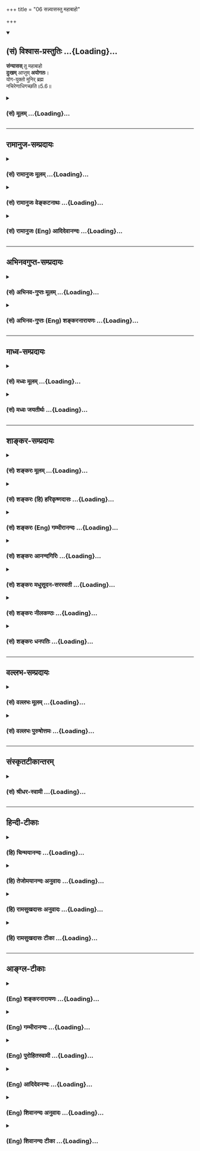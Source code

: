 +++
title = "06 सन्न्यासस्तु महाबाहो"

+++
<div class="js_include" newlevelforh1="2" title="(सं) विश्वास-प्रस्तुतिः" unfilled url="/purANam_vaiShNavam/mahAbhAratam/06-bhIShma-parva/03-bhagavad-gItA-parva/saMskRtam/vishvAsa-prastutiH/05_karma-saMnyAsa-yogaH/06_sannyAsastu_mahAb.md">
<details open><summary><h2>(सं) विश्वास-प्रस्तुतिः ...{Loading}...</h2></summary>

**संन्यासस्** तु महाबाहो  
**दुःखम्** आप्तुम् **अयोगतः**।  
योग-युक्तो मुनिर् ब्रह्म  
नचिरेणाधिगच्छति॥5.6॥
</details>
</div>
<div class="js_include collapsed" newlevelforh1="3" title="(सं) मूलम्" unfilled url="/purANam_vaiShNavam/mahAbhAratam/06-bhIShma-parva/03-bhagavad-gItA-parva/saMskRtam/mUlam/05_karma-saMnyAsa-yogaH/06_sannyAsastu_mahAb.md">
<details><summary><h3>(सं) मूलम् ...{Loading}...</h3></summary>

संन्यासस्तु महाबाहो दुःखमाप्तुमयोगतः।  
योगयुक्तो मुनिर्ब्रह्म नचिरेणाधिगच्छति।।5.6।।
</details>
</div>


_________________
## रामानुज-सम्प्रदायः
<div class="js_include collapsed" newlevelforh1="3" title="(सं) रामानुजः मूलम्" unfilled url="/purANam_vaiShNavam/mahAbhAratam/06-bhIShma-parva/03-bhagavad-gItA-parva/saMskRtam/rAmAnujaH/mUlam/05_karma-saMnyAsa-yogaH/06_sannyAsastu_mahAb.md">
<details><summary><h3>(सं) रामानुजः मूलम् ...{Loading}...</h3></summary>

।।5.6।।**संन्यासः** ज्ञानयोगः **तु अयोगतः** कर्मयोगाद् ऋते प्राप्तुम्
अशक्यः। **योगयुक्तः** कर्मयोगयुक्तः स्वयम् एव **मुनिः** आत्ममननशीलः
सुखेन कर्मयोगं साधयित्वा **न चिरेण** एव अल्पकालेन एव **ब्रह्म
अधिगच्छति** आत्मानं प्राप्नोति। ज्ञानयोगयुक्तः तु महता दुःखेन ज्ञानयोगं
साधयति दुःखसाध्यत्वाद् दुःखप्राप्यत्वाद् आत्मानं चिरेण प्राप्नोति
इत्यर्थः।

</details>
</div>
<div class="js_include collapsed" newlevelforh1="3" title="(सं) रामानुजः वेङ्कटनाथः" unfilled url="/purANam_vaiShNavam/mahAbhAratam/06-bhIShma-parva/03-bhagavad-gItA-parva/saMskRtam/rAmAnujaH/venkaTanAthaH/05_karma-saMnyAsa-yogaH/06_sannyAsastu_mahAb.md">
<details><summary><h3>(सं) रामानुजः वेङ्कटनाथः ...{Loading}...</h3></summary>

  
  
।।5.6।। ननुकर्मयोगो विशिष्यते 5।2 इति वचनं अत्र वैकल्पिकत्ववचनं च
कथमुपपद्यते अत्यन्ततुल्यत्वे हि विकल्प इति शङ्कायां सौकर्यशैघ्र्याभ्यां
वैशिष्ट्यम् फलस्यात्यन्ततुल्यतया च विकल्पः अधिकारिभेदप्रतिनियतत्वाच्च न
दुष्करविलम्बितोपायनैरर्थक्यमित्यभिप्रायेण वैषम्यमुच्यत इत्याह इयान्विशेष
इत्याहेति। तुशब्दोऽन्योन्यवैषम्यपरःअयोगतः इत्यनेन कर्मयोगमन्तरेण
ज्ञानयोगस्वरूपमेव न सिद्ध्यतीत्यभिप्रेतम् तदाह कर्मयोगादृत
इति। शक्यमञ्जलिभिः पातुं वाताः वा.रा.4।28।8 इत्यादिवद्दुःखशब्दस्यात्र
नपुंसकत्वम्। मुनिशब्दे प्रकृतापेक्षितप्रकृतिप्रत्ययार्थविवरणंमननशील इति।
तत्राकर्तृत्वानुसन्धानप्रकरणबलान्मननप्यात्मविषयत्वोक्तिःस्वयमेव
ज्ञानयोगमन्तरेणेत्यर्थः। दुःखमाप्तुमयोगतः
इत्येतद्व्यतिरेकानुसन्धानात्सुखेन कर्मयोगं साधयित्वेत्युक्तम्। नचिरेण इति
नञः क्रियान्वये चिरेणाप्यधिगमो न स्यादिति भ्रमः स्यात्
तद्व्युदासायनचिरेणेत्युक्तम्। नैकादिवत् नचिरेण इति समस्तप्रयोगः।
ब्रह्मशब्दोऽत्र परिशुद्धात्मस्वरूपलक्षणकर्मयोगाव्यवहितफलविषय इति
व्यञ्जनायआत्मानं प्राप्नोतीत्युक्तम्। प्राप्तिरिह साक्षात्कारः।
एवमव्यवहितात्मप्राप्तिसाधनत्वं वदता प्रकृतः सन्न्यासो ब्रह्मशब्देनोच्यत
इतिशङ्करोक्तं प्रत्युक्तम्। तद्व्यतिरेकेण पूर्वोक्तं पूरयति
ज्ञानयोगयुक्त इति। दुःखसाध्यत्वाद्विलम्बितफलो ज्ञानयोगः कर्मयोगस्तु
सुखसाध्यत्वादविलम्बितफल इति वैषम्यमनेन श्लोकेनोक्तं भवति।  
  

</details>
</div>
<div class="js_include collapsed" newlevelforh1="3" title="(सं) रामानुजः (Eng) आदिदेवानन्दः" unfilled url="/purANam_vaiShNavam/mahAbhAratam/06-bhIShma-parva/03-bhagavad-gItA-parva/saMskRtam/rAmAnujaH/english/AdidevAnandaH/05_karma-saMnyAsa-yogaH/06_sannyAsastu_mahAb.md">
<details><summary><h3>(सं) रामानुजः (Eng) आदिदेवानन्दः ...{Loading}...</h3></summary>

5.6 Renunciation, i.e., Jnana Yoga, cannot be attained without Yoga,
i.e., Karma Yoga. A person following Yoga, i.e., following Karma Yoga,
being himself a Muni, i.e., one engaged in the contemplation of self,
after practising Karma Yoga reaches with ease the Brahman i.e., attains
the self soon, i.e., in a short time. But one following Jnana Yoga by
itself, completes Jnana Yoga with great difficulty only. On account of
this great difficulty, he attains the self after a long period only.

</details>
</div>


_________________
## अभिनवगुप्त-सम्प्रदायः
<div class="js_include collapsed" newlevelforh1="3" title="(सं) अभिनव-गुप्तः मूलम्" unfilled url="/purANam_vaiShNavam/mahAbhAratam/06-bhIShma-parva/03-bhagavad-gItA-parva/saMskRtam/abhinava-guptaH/mUlam/05_karma-saMnyAsa-yogaH/06_sannyAsastu_mahAb.md">
<details><summary><h3>(सं) अभिनव-गुप्तः मूलम् ...{Loading}...</h3></summary>

।।5.6।। संन्यासस्त्विति। तु शब्दः अवधारणे भिन्नक्रमः। योगरहितस्य
संन्यासमाप्तुं दुःखमेव प्राङ्नीत्या कर्मणां दुःखसंन्यासत्वात् +++(S N
दुःसंन्यासत्वात्)+++। योगिभिस्तु सुलभमेवैतत् इत्युक्तं प्राक्।

</details>
</div>
<div class="js_include collapsed" newlevelforh1="3" title="(सं) अभिनव-गुप्तः (Eng) शङ्करनारायणः" unfilled url="/purANam_vaiShNavam/mahAbhAratam/06-bhIShma-parva/03-bhagavad-gItA-parva/saMskRtam/abhinava-guptaH/english/shankaranArAyaNaH/05_karma-saMnyAsa-yogaH/06_sannyAsastu_mahAb.md">
<details><summary><h3>(सं) अभिनव-गुप्तः (Eng) शङ्करनारायणः ...{Loading}...</h3></summary>

5.6 Samnyasastu etc. \[Here\] the word tu is used in the sense of
'affirmation' and it is to be construed in a different order. \[Hence
the meaning is\] : For a person without Yoga, it is certainly hard to
attain renunciation. Because, as it has been already shown logically, it
is difficult to renounce actions. But, it is certainly easy for men of
Yoga to attain this. That has been said earlier.

</details>
</div>


_________________
## माध्व-सम्प्रदायः
<div class="js_include collapsed" newlevelforh1="3" title="(सं) मध्वः मूलम्" unfilled url="/purANam_vaiShNavam/mahAbhAratam/06-bhIShma-parva/03-bhagavad-gItA-parva/saMskRtam/madhvaH/mUlam/05_karma-saMnyAsa-yogaH/06_sannyAsastu_mahAb.md">
<details><summary><h3>(सं) मध्वः मूलम् ...{Loading}...</h3></summary>

।।5.6।। इतश्च सन्न्यासाद्योगो वर इत्याह सन्न्यासस्त्विति। योगाभावे
मोक्षादिफलं न भवति अतः कामजयादिदुःखमेव तस्य मोक्षाद्येव हि फलम्।
अन्यत्तत्फलमल्पत्वादफलमेवेत्याशयः। तच्चोक्तम् विना मोक्षफलं यत्तु न
तत्फलमुदीर्यते इति पाद्मे। यत्तु महाफलयोग्यं तस्याल्पं फलमेव न भवति यथा
पद्मरागस्य तण्डुलमुष्टिः। महाफलश्च योगयुक्तश्चेत्सन्न्यास इत्याहयोगयुक्त
इति। मुनिः सन्न्यासी। तच्चोक्तम् स हि लोके मुनिर्नाम यः कामक्रोधवर्जितः
इति।

</details>
</div>
<div class="js_include collapsed" newlevelforh1="3" title="(सं) मध्वः जयतीर्थः" unfilled url="/purANam_vaiShNavam/mahAbhAratam/06-bhIShma-parva/03-bhagavad-gItA-parva/saMskRtam/madhvaH/jayatIrthaH/05_karma-saMnyAsa-yogaH/06_sannyAsastu_mahAb.md">
<details><summary><h3>(सं) मध्वः जयतीर्थः ...{Loading}...</h3></summary>

।।5.6।। सन्न्यासस्त्वित्यस्य सङ्गतिमाह **इतश्चे**ति। ननु प्राक्
सन्न्यासाद्योगस्य वरत्वे न कोऽपि हेतुरुक्तः तत्कथमेवमुच्यते मैवम्
सन्न्यासस्य योगावरत्वे बाधकं परिहृतम्। साधकमिदानीमुच्यते।
बाधकाभावसहितमेव साधकं वस्तुनो व्यवस्थापकम्। तस्मादितश्चेति युक्तम्।
पूर्वं सन्न्यासस्य निश्श्रेयसकरत्वमुक्तम् इदानीं कथं दुःखहेतुत्वमुच्यते
किं वाऽनेन साधकमुक्तं इत्यतो व्याचष्टे **योगे**ति। विष्ण्वर्पणबुद्ध्या
करणाभावसन्न्यासमात्रेणेति शेषः। आदिपदेन ज्ञानं गृह्यते। तस्य
केवलसन्न्यासिनः। योगाभावे सन्न्यासो निष्फल एवेत्येतन्न युज्यते
मोक्षाद्यभावेऽपि तात्कालिकापमानादिदुःखाभावादेर्भावादित्यत आह
**मोक्षादी**ति। अत्र पुराणसम्मतिमाह **तच्चे**ति। ननु मोक्षफलाभावेऽपि
धान्यादिनैव कृष्यादिकं सफलमित्युच्यते। तत्कथमेवमभिहितमित्यत उक्तं
विवृणोति **यत्त्वि**ति। महाफलं साधयितुं योग्यमित्यर्थः। मोक्षादिग्रहणं
प्रकृतापेक्षयैव कृतमिति भावः। ननु सन्न्यासात् योगस्य वरत्वमनेन साधितं
तत्किमुत्तराधन इत्यत आह **महाफलश्चे**ति। महत्फलं यस्मात्स तथोक्तः।
योगाङ्गत्वेन ततोऽवरत्वं सन्न्यासस्य सिसाधयिषितम्।
तच्चान्वयव्यतिरेकाभ्यां सिद्ध्यति। तत्र पूर्वार्धेन
व्यतिरेकमुक्त्वाऽनेनान्वयमाचष्टे इत्यर्थः। ननु योगोऽप्येवमेवेति चेत्
सत्यम् तथापि चरमभावित्वेन विशेषः। नन्वत्र सन्न्यासवाचकं न श्रूयते
तत्कथमेवमुच्यते इत्यत आह **मुनिरि**ति। मुनिशब्दस्य
कामवर्जनलक्षणसन्न्यासवचनत्वं कुतः इत्यत आह **तच्चे**ति।

</details>
</div>


_________________
## शाङ्कर-सम्प्रदायः
<div class="js_include collapsed" newlevelforh1="3" title="(सं) शङ्करः मूलम्" unfilled url="/purANam_vaiShNavam/mahAbhAratam/06-bhIShma-parva/03-bhagavad-gItA-parva/saMskRtam/shankaraH/mUlam/05_karma-saMnyAsa-yogaH/06_sannyAsastu_mahAb.md">
<details><summary><h3>(सं) शङ्करः मूलम् ...{Loading}...</h3></summary>

।।5.6।। **संन्यासस्तु** पारमार्थिकः हे महाबाहो **दुःखम् आप्तुं**
प्राप्तुम् **अयोगतः** योगेन विना। **योगयुक्तः** वैदिकेन कर्मयोगेन
ईश्वरसमर्पितरूपेण फलनिरपेक्षेण युक्तः **मुनिः** मननात् ईश्वरस्वरूपस्य
मुनिः **ब्रह्म** परमात्मज्ञाननिष्ठालक्षणत्वात् प्रकृतः संन्यासः ब्रह्म
उच्यते न्यास इति ब्रह्मा ब्रह्मा हि परः (ना0 उ₀ 2.78) इति श्रुतेः ब्रह्म
परमार्थसंन्यासं परमार्थज्ञाननिष्ठा**लक्षणं न चिरेण** क्षिप्रमेव
**अधिगच्छति** प्राप्नोति। अतः मया उक्तम् कर्मयोगो विशिष्यते इति।।  
  
यदा पुनः अयं सम्यग्ज्ञानप्राप्त्युपायत्वेन

</details>
</div>
<div class="js_include collapsed" newlevelforh1="3" title="(सं) शङ्करः (हि) हरिकृष्णदासः" unfilled url="/purANam_vaiShNavam/mahAbhAratam/06-bhIShma-parva/03-bhagavad-gItA-parva/saMskRtam/shankaraH/hindI/harikRShNadAsaH/05_karma-saMnyAsa-yogaH/06_sannyAsastu_mahAb.md">
<details><summary><h3>(सं) शङ्करः (हि) हरिकृष्णदासः ...{Loading}...</h3></summary>

।।5.6।। जो वैदिक ( निष्काम ) कर्मयोग है वह तो उसी ज्ञानयोगका साधन होनेके
कारण गौणरूपसे योग और संन्यास कहा जाने लगा है। वह उसीका साधन कैसे है सो
कहते हैं बिना कर्मयोगके पारमार्थिक संन्यास प्राप्त होना कठिन है दुष्कर
है। तथा फल न चाहकर ईश्वरसमर्पणके भावसे किये हुए वैदिक कर्मयोगसे युक्त
हुआ ईश्वरके स्वरूपका मनन करनेवाला मुनि ब्रह्मको अर्थात्
परमात्मज्ञाननिष्ठारूप पारमार्थिक संन्यासको शीघ्र ही प्राप्त कर लेता है
इसलिये मैंने कहा कि कर्मयोग श्रेष्ठ है। परमात्मज्ञानका सूचक होनेसे
प्रकरणमें वर्णित संन्यास ही ब्रह्म नामसे कहा गया है तथा संन्यास ही
ब्रह्म है और ब्रह्म ही पर है इस श्रुतिसे भी यही बात सिद्ध होती है।

</details>
</div>
<div class="js_include collapsed" newlevelforh1="3" title="(सं) शङ्करः (Eng) गम्भीरानन्दः" unfilled url="/purANam_vaiShNavam/mahAbhAratam/06-bhIShma-parva/03-bhagavad-gItA-parva/saMskRtam/shankaraH/english/gambhIrAnandaH/05_karma-saMnyAsa-yogaH/06_sannyAsastu_mahAb.md">
<details><summary><h3>(सं) शङ्करः (Eng) गम्भीरानन्दः ...{Loading}...</h3></summary>

5.6 Tu, but, O mighty-armed one; sannyasah, renunciation, in the real
sense; duhkham aptum, is hard to attain; ayogatah, without (Karma-)
yoga. Munih, the meditative man-the word muni being derived in the sense
of one who meditates on the real nature of God; yoga-yuktah, eipped with
yoga, with Vedic Karma-yoga in the form of dedication to God without
thought of results (for oneself); adhigacchati, attains; brahma,
Brahman; na cirena, without delay, very ickly. Therefore it was said by
Me, 'Karma-yoga excels'. \[Karma-yoga leads to enlightenment through the
stages of attenuation of attachment, withdrawal of the internal and
external organs from their objects, and their inclination towards the
indwelling Self. (Also see Commentary on 5.12).\] The monasticism under
discussion is called Brahman because it leads to knowledge of the
supreme Self, as stated in the Upanisad, 'Nyasa (monasticism) is
Brahman. Brahman is verily the supreme' (Ma. Na. 21.2) Brahman means
monasticism in the real sense, consisting in steadfastness to the
knowledge of the supreme Self.

</details>
</div>
<div class="js_include collapsed" newlevelforh1="3" title="(सं) शङ्करः आनन्दगिरिः" unfilled url="/purANam_vaiShNavam/mahAbhAratam/06-bhIShma-parva/03-bhagavad-gItA-parva/saMskRtam/shankaraH/AnandagiriH/05_karma-saMnyAsa-yogaH/06_sannyAsastu_mahAb.md">
<details><summary><h3>(सं) शङ्करः आनन्दगिरिः ...{Loading}...</h3></summary>

।।5.6।। यदि यथोक्तज्ञानपूर्वकसंन्यासद्वारा कर्मिणामपि श्रेयोवाप्तिरिष्टा
तर्हि संन्यासस्यैव श्रेयस्त्वं प्राप्तमिति चोदयति **एवं तर्हीति।**
संन्यासस्य श्रेष्ठत्वे कर्मयोगस्य प्रशस्यत्ववचनमनुचितमित्याह **कथं
तर्हीति।** पूर्वोक्तमेवाभिप्रायं स्मारयन्परिहरति **शृण्विति।**
कर्मयोगस्य विशिष्टत्ववचनं तत्रेति परामृष्टम्। तदेव कारणं कथयति
**त्वयेत्यादिना।** केवलं विज्ञानरहितमिति यावत्। तयोरन्यतरः कः
श्रेयानितीतिशब्दोऽध्याहर्तव्यः। त्वदीयं प्रश्नमनुसृत्य तदनुगुणं
प्रतिवचनं ज्ञानमनपेक्ष्य तद्रहितात्केवलादेव संन्यासाद्योगस्य
विशिष्टत्वमिति यथोक्तमित्याह **तदनुरूपमिति।** ज्ञानापेक्षः
संन्यासस्तर्हि कीदृगित्याशङ्क्याह **ज्ञानेति।** तर्हि कर्मयोगे कथं
योगशब्दः संन्यासशब्दो वा प्रयुज्यते तत्राह **यस्त्विति।**
तादर्थ्यात्परमार्थज्ञानशेषत्वादिति यावत्। तदेव तादर्थ्यं प्रश्नपूर्वकं
प्रसाधयति **कथमित्यादिना।** कर्मानुष्ठानाभावे
बुद्धिशुद्ध्यभावात्परमार्थसंन्यासस्य सम्यग्ज्ञानात्मनो न प्राप्तिरिति
व्यतिरेकमुपन्यस्यान्वयमुपन्यस्यति **योगेति।** पारमार्थिकः
सम्यग्ज्ञानात्मकः। सामग्र्यभावे कार्यप्राप्तिरयुक्तेति मत्वाह
**दुःखमिति।** योगयुक्तत्वं व्याचष्टे **वैदिकेनेति।** ईश्वरस्वरूपस्य
सविशेषस्येति शेषः। ब्रह्मेति व्याख्येयं पदमुपादाय व्याचष्टे **प्रकृत
इति।** तत्र ब्रह्मशब्दप्रयोगे हेतुमाह **परमात्मेति।** लक्षणशब्दो
गमकविषयः। संन्यासे ब्रह्मशब्दप्रयोगे तैत्तिरीयकश्रुतिं प्रमाणयति **न्यास
इति।** कथं संन्यासे हिरण्यगर्भवाची ब्रह्मशब्दः प्रयुज्यते द्वयोरपि
परत्वाविशेषादित्याह **ब्रह्म हीति।** ब्रह्मशब्दस्य संन्यासविषयत्वे फलितं
वाक्यार्थमाह **ब्रह्मेत्यादिना।** नद्याः स्रोतांसीव निम्नप्रवणानि
कर्मभिरतितरां परिपक्वकषायस्य करणानि सर्वतो व्यापृतानि
निरस्ताशेषकूटस्थप्रत्यगात्मान्वेषणप्रवणानि भवन्तीति। कर्मयोगस्य
परमार्थसंन्यासप्राप्त्युपायत्वे फलितमाह **अत इति।**

</details>
</div>
<div class="js_include collapsed" newlevelforh1="3" title="(सं) शङ्करः मधुसूदन-सरस्वती" unfilled url="/purANam_vaiShNavam/mahAbhAratam/06-bhIShma-parva/03-bhagavad-gItA-parva/saMskRtam/shankaraH/madhusUdana-sarasvatI/05_karma-saMnyAsa-yogaH/06_sannyAsastu_mahAb.md">
<details><summary><h3>(सं) शङ्करः मधुसूदन-सरस्वती ...{Loading}...</h3></summary>

।।5.6।। अशुद्धान्तःकरणेनापि संन्यास एव प्रथमं कुतो न क्रियते
ज्ञाननिष्ठाहेतुत्वेन तस्यावश्यकत्वादिति चेत्तत्राह अयोगतो
योगमन्तःकरणशोधकं शास्त्रीयं कर्मान्तरेण हठादेव यः कृतः संन्यासः स तु
दुःखमाप्तुमेव भवति। अशुद्धान्तःकरणत्वेन तत्फलस्य ज्ञाननिष्ठाया असंभवात्
शोधके च कर्मण्यनधिकारात्कर्मब्रह्मोभयभ्रष्टत्वेन परमसंकटापत्तेः।
कर्मयोगयुक्तस्तु शुद्धान्तःकरणत्वान्मुनिर्मननशीलः संन्यासी भूत्वा ब्रह्म
सत्यज्ञानादिलक्षणमात्मानं नचिरेण शीघ्रमेवाधिगच्छति साक्षात्करोति
प्रतिबन्धकाभावात्। एतच्चोक्तं प्रागेवन कर्मणामनारम्भान्नैष्कर्म्यं
पुरुषोऽश्नुते। नच संन्यसनादेव सिद्धिं समधिगच्छति इति। अत
एकफलत्वेऽपिकर्मसंन्यासात्कर्मयोगो विशिष्यते इति यत्प्रागुक्तं
तदुपपन्नम्।

</details>
</div>
<div class="js_include collapsed" newlevelforh1="3" title="(सं) शङ्करः नीलकण्ठः" unfilled url="/purANam_vaiShNavam/mahAbhAratam/06-bhIShma-parva/03-bhagavad-gItA-parva/saMskRtam/shankaraH/nIlakaNThaH/05_karma-saMnyAsa-yogaH/06_sannyAsastu_mahAb.md">
<details><summary><h3>(सं) शङ्करः नीलकण्ठः ...{Loading}...</h3></summary>

।।5.6।। नन्वेवं निर्विकल्पस्थानप्राप्तये द्वौ भागावुक्तौ स्यातां
तच्चनान्यः पन्था विद्यतेऽयनाय इति श्रुतिविरुद्धमित्याशङ्क्याह
**संन्यासस्त्विति।** संन्यासो नैष्कर्म्यम्। अयोगतो योगिंविना अवाप्तुं
दुःखं हे महाबाहो। अयमर्थः निर्विकल्पकसमाधिरपि
तत्त्वमसीत्येतद्वाक्यार्थप्रतिपत्त्युपायभूत एव न स्वतः पुरुषार्थ इति
द्वितीयमार्गस्याभावान्नोदाहृतश्रुतिविरोधः। शान्तो दान्त उपरतस्तितिक्षुः
समाहितो भूत्वात्मन्येवात्मानं पश्यति इति श्रुत्यैव
शमादिवत्समाधेरप्यात्मदर्शनार्थत्वस्य दर्शितत्वात्। तथा च समाहितपदं
वार्तिककारैर्व्याख्यातम्। स्वातन्त्र्यं येषु कर्तुः स्यात्करणाकरणंप्रति।
तान्येव तु निषिद्धानि कर्माणीह शमादिभिः। शमादिश्रुत्याअस्वातन्त्र्यं तु
येषु स्यात्करणाकरणंप्रति। समाहितोक्याथेदानीं तन्निरोधो विधीयते।
अस्वातन्त्र्यं गुरूपदेशापेक्षत्वम्। येषु
मानमेयव्यवहारनिरोधेषु। पिण्डीकृत्येन्द्रियग्रामं बुद्धावारोप्य निश्चलम्।
विषयांस्तत्स्मृतीस्त्यक्त्वा तिष्ठेच्चिदनुरोधतः। एषोऽभ्युपायः सर्वत्र
वेदान्तेषु प्रतिष्ठितः। तत्त्वमस्यादिवाक्यार्थज्ञानोत्पत्त्यर्थमादरात्।
इति। एवं व्यतिरेकमुक्त्वान्वयमाह **योगयुक्त इति।** मुनिः संन्यासी नचिरेण
शीघ्रमेव ब्रह्माधिगच्छति वाक्यश्रवणमात्रेण नतु केवलसंन्यासी। यथोक्तंन च
संन्यसनादेव सिद्धिं समधिगच्छति। इति।

</details>
</div>
<div class="js_include collapsed" newlevelforh1="3" title="(सं) शङ्करः धनपतिः" unfilled url="/purANam_vaiShNavam/mahAbhAratam/06-bhIShma-parva/03-bhagavad-gItA-parva/saMskRtam/shankaraH/dhanapatiH/05_karma-saMnyAsa-yogaH/06_sannyAsastu_mahAb.md">
<details><summary><h3>(सं) शङ्करः धनपतिः ...{Loading}...</h3></summary>

।।5.6।। एवं तर्हि कर्मयोगात्संन्यास एव विशिष्यते कथमुक्तं तयोस्तु
कर्मसन्यासात्कर्मयोगो विशिष्यते इत्याशङ्क्य
ज्ञाननिष्ठारहितादशुद्धचित्तेन
कृतात्केवलात्संन्यासात्कर्मत्यागाच्छुद्धिकरस्य सन्यासद्वारा
ज्ञानप्राप्त्या मोक्षसंपादकस्य कर्मयोगस्य श्रैष्ठ्यं मया प्रतिपादितं नतु
ज्ञाननिष्ठासहितात्साङ्ख्यशब्दोदिताद्विशुद्धान्तःकरणेन कृतात्। तस्मात्तं
प्रति साधनत्वात्कर्मयोगस्येत्याशयेनाह **संन्यास इति।** संन्यासस्तु
ज्ञाननिष्ठासहितस्तु परमार्थसंन्यासः। अयोगतः योगेन विनाप्तुं प्राप्तुं
दुःखं दुर्घटमित्यर्थः। योगेन वैदिकेन कर्मयोगेनेश्वरसमर्पितरुपेण
निष्कामेन युक्तः मुनिः सगुणेश्वरस्वरुपमननशीलः ब्रह्म परमार्थसंन्यास
परमात्मज्ञाननिष्ठालक्षणं नचिरेण क्षिप्रमेवाधिगच्छति प्राप्नोति।
परमार्थज्ञानलक्षणत्वात्प्रकृतः संन्यासो ब्रह्मोच्यतेन्यास इति ब्रह्म।
ब्रह्म हि परः इति श्रुतेः। अशुद्धचित्तेनापि संन्यास एव प्रथमं कुतो न
क्रियते ज्ञाननिष्ठाहेतुत्वेन तस्यावश्यकत्वादितिचेत्तत्राह
संन्यासस्त्विति। योगमन्तरेण हठादेव यः कृतः संन्यासः स तु दुःखमाप्तुमेव
भवति। अशुद्धान्तःकरणत्वेन तत्फलस्य ज्ञाननिष्ठाया असंभवात्। शोधके च
कर्मण्यनधिकारात् कर्मब्रह्मोभयभ्रष्टत्वेन परमसंकटापत्तेः। यद्वाऽयोगत इति
सप्तम्यर्थे तसिः। अयोगे तु संन्यासो दुःखमाप्तुमिति अयोगे योगाभावे
प्रसिद्धसंन्यासाद्विलक्षणःप्रमादिनो बहिश्चित्ताः पिशुनाः कलहोत्सुकाः।
संन्याससिनोऽपि दृश्यन्ते दैवसंदूषिताशयाः।। इतिवार्तिककारोक्तः संन्यासः।
दुखं नरकात्मकमाप्तुं भवतीति शेषः। नरकफलको
नत्वनर्थनिवृत्त्यविनाभूतनिरतिशयानन्दरुपतापादक इति भावः। ननु
तर्ह्यवश्याप्रेक्षिताद्योगादेवास्तु फलं नेत्याह। योगयुक्तः
सत्त्वशुद्य्धा मुनिर्मननशीलः संन्यासी भूत्वा ब्रह्म सत्यज्ञानादिलक्षणं
नचिरेणं शीघ्रमेवाधिगच्छति प्रतिबन्धकाभावात्। साक्षात्करोतीति तु
सुगमत्वाद्भाष्यकारैरुपेक्षितम्। माहबाहो इति संबोधयन् महाबाहुसाध्ये
युद्धरुपे कर्मण्येव तवाधिकारो न संन्यासे इति सूचयति।

</details>
</div>


_________________
## वल्लभ-सम्प्रदायः
<div class="js_include collapsed" newlevelforh1="3" title="(सं) वल्लभः मूलम्" unfilled url="/purANam_vaiShNavam/mahAbhAratam/06-bhIShma-parva/03-bhagavad-gItA-parva/saMskRtam/vallabhaH/mUlam/05_karma-saMnyAsa-yogaH/06_sannyAsastu_mahAb.md">
<details><summary><h3>(सं) वल्लभः मूलम् ...{Loading}...</h3></summary>

।।5.6।। किञ्च साङ्ख्यऽभिप्रेतं कर्म सन्न्यासं विनाऽपि योगेनेह हि
सिद्धिर्भवति न तु योगं विना सन्न्यासिनो भवतीत्याशयेनाह सन्न्यासस्त्विति।
हे महाबाहो कर्मसन्न्यासस्तु योगव्यतिरेकेणाप्तुं दुःखरूपः। समत्वं हि योगः
तन्निष्ठया करणव्यतिरेकेण कस्य सन्न्यासः नह्यकृतस्य त्यागो युज्यते
सिद्धत्वात्। साङ्खयीयो मुनिरपि योगयुक्तोऽचिरेण ब्रह्माधिगच्छति नान्यथेति
मम मतम्।

</details>
</div>
<div class="js_include collapsed" newlevelforh1="3" title="(सं) वल्लभः पुरुषोत्तमः" unfilled url="/purANam_vaiShNavam/mahAbhAratam/06-bhIShma-parva/03-bhagavad-gItA-parva/saMskRtam/vallabhaH/puruShottamaH/05_karma-saMnyAsa-yogaH/06_sannyAsastu_mahAb.md">
<details><summary><h3>(सं) वल्लभः पुरुषोत्तमः ...{Loading}...</h3></summary>

  
  
।।5.6।। ननूभयोरेकफलत्वे उभयरूपता किं इत्याशङ्कायामाह सन्न्यासस्त्विति। हे
महाबाहो सन्न्यासस्तु अयोगतः योगं विना आप्तुं प्राप्तुं दुःखं
दुःखरूपमित्यर्थः। अत्रायं भावः सन्न्यासस्य साङ्ख्यात्मकस्य
विग्रयोगरूपत्वात् योगस्य संयोगात्मकत्वात् विप्रयोगस्य
संयोगपूर्वत्वाद्योगं विना न तत्सिद्धिः स्यादत उभयरूपत्वेन कथनमित्यर्थः।
किञ्च भगवतो रसरूपत्वाद्रसस्य च द्विरूपत्वादेकरूपत्वेनाकथनेऽपूर्ण एव स
स्यादित्यर्थः। यतः संयोगं विना न द्वितीयसिद्धिरतो योगयुक्तः संयोगयुक्तो
भूत्वा मुनिः विप्रयोगे मौनैकशरणो भूत्वा अचिरेण शीघ्रमेव ब्रह्म
सर्वलीलाव्यापकमधिगच्छति प्राप्नोतीत्यर्थः।  
  

</details>
</div>


_________________
## संस्कृतटीकान्तरम्
<div class="js_include collapsed" newlevelforh1="3" title="(सं) श्रीधर-स्वामी" unfilled url="/purANam_vaiShNavam/mahAbhAratam/06-bhIShma-parva/03-bhagavad-gItA-parva/saMskRtam/shrIdhara-svAmI/05_karma-saMnyAsa-yogaH/06_sannyAsastu_mahAb.md">
<details><summary><h3>(सं) श्रीधर-स्वामी ...{Loading}...</h3></summary>

।।5.6।। यदि कर्मयोगिनोऽप्यन्ततः संन्यासेनैव ज्ञाननिष्ठास्तर्ह्यादित एव
संन्यासः कर्तुं युक्त इति मन्वानं प्रत्याह **संन्यास इति।** अयोगतः
कर्मयोगं विना संन्यासः प्राप्तुं दुःखहेतुः। अशक्य इत्यर्थः।
चित्तशुद्ध्यभावेन ज्ञाननिष्ठाया असंभवात्। योगयुक्तस्तु शुद्धचित्ततया
मुनिः संन्यासी भूत्वाऽचिरेणैव ब्रह्माधिगच्छत्यपरोक्षं जानाति।
अतश्चित्तशुद्धेः प्राक्कर्मयोग एव संन्यासाद्विशिष्यत इति पूर्वोक्तं
सिद्धम्। तदुक्तं वार्तिककृद्भिः प्रमादिनो बहिश्चित्ताः पिशुनाः
कलहोत्सुकाः। संन्यासिनोऽपि दृश्यन्ते दैवसंदूषिताशयाः इति।

</details>
</div>


_________________
## हिन्दी-टीकाः
<div class="js_include collapsed" newlevelforh1="3" title="(हि) चिन्मयानन्दः" unfilled url="/purANam_vaiShNavam/mahAbhAratam/06-bhIShma-parva/03-bhagavad-gItA-parva/hindI/chinmayAnandaH/05_karma-saMnyAsa-yogaH/06_sannyAsastu_mahAb.md">
<details><summary><h3>(हि) चिन्मयानन्दः ...{Loading}...</h3></summary>

।।5.6।। आत्मज्ञान की साधना में कर्म के स्थान के विषय में प्राचीन ऋषिगण
जिस निष्कर्ष पर पहुँचे थे भगवान् यहाँ उसका ही दृढ़ता से विशेष बल देकर
प्रतिपादन कर रहे हैं। कर्मपालन के बिना वास्तविक कर्मसंन्यास असंभव है।
किसी वस्तु को प्राप्त किये बिना उसका त्याग कैसे संभव होगा इच्छाओं के
अतृप्त रहने से और महत्त्वाकांक्षाओं के धूलि में मिल जाने के कारण जो
पुरुष सांसारिक जीवन का त्याग करता है उसका संन्यास वास्तविक नहीं कहा जा
सकता। किसी धातु विशेष के बने पात्र पर मैल जम जाने पर उसे स्वच्छ एवं
चमकीला बनाने के लिए एक विशेष रासायनिक घोल का प्रयोग किया जाता है। जंग
(आक्साइड) की जो एक पर्त उस पात्र पर जमी होती है वह उस घोल में मिल जाती
है। कुछ समय पश्चात् जब कपड़े से उसे स्वच्छ किया जाता है तब उस घोल के
साथसाथ मैली पर्त भी दूर हो जाती है और फिर वहाँ स्वच्छ चमकीला और आकर्षक
पात्र दिखाई देता है। मन के शुद्धिकरण की प्रक्रिया भी इसी प्रकार की
है। कर्मयोग के पालन से जन्मजन्मान्तरों में अर्जित वासनाओं का कल्मष दूर हो
जाता है और तब शुद्ध हुए मन द्वारा निदिध्यासन के अभ्यास से अकर्म आत्मा का
अनुभव होता है और यही वास्तविक कर्मसंन्यास है। ध्यान के लिए आवश्यक इस
पूर्व तैयारी के बिना यदि हम कर्मों का संन्यास करें तो शारीरिक दृष्टि से
तो हम क्रियाहीन हो जायेंगे लेकिन मन की क्रियाशीलता बनी रहेगी। आंतरिक
शुद्धि के लिए मन की बहिर्मुखता अनुकूल नहीं है। वास्तव में देखा जाय तो यह
बहिर्मुखता ही वह कल्मष है जो हमारे दैवी सौंदर्य एवं सार्मथ्य को आच्छादित
किये रहता है। प्राचीन काल के हिन्दू मनीषियों की आध्यात्मिक उन्नति के
क्षेत्र में यह सबसे बड़ी खोज है। जहाँ भगवान् ने यह कहा कि कर्मयोग की
भावना से कर्म किये बिना ध्यान की योग्यता अर्थात् चित्तशुद्धि नहीं
प्राप्त होती वहीं वे यह आश्वासन भी देते हैं कि साधकगण उचित प्रयत्नों के
द्वारा ध्यान के अनुकूल इस मनस्थिति को प्राप्त कर सकते हैं। योगयुक्त जो
पुरुष सदा निरहंकार और निस्वार्थ भाव से कर्म करने में रत होता हैं उसे मन
की समता तथा एकाग्रता प्राप्त होती है। साधक को ध्यानाभ्यास की योग्यता
प्राप्त होने पर कर्म का प्रयोजन सिद्ध हो जाता है। ऐसे योग्यता सम्पन्न
मुनि को आत्मानुभूति शीघ्र ही होती है। परमात्मा का अनुभव कब होगा इस विषय
में कोई कालमर्यादा निश्चित नहीं की जा सकती। अचिरेण शब्द के प्रयोग से यही
बात दर्शायी गई है। उपर्युक्त विवेचन से कर्मसंन्यास की अपेक्षा कर्म के
आचरण को श्रेष्ठ कहने का कारण स्पष्ट हो जाता है। जब साधक पुरुष सम्यक्
दर्शन के साधनभूत योग का आश्रय लेता है तब

</details>
</div>
<div class="js_include collapsed" newlevelforh1="3" title="(हि) तेजोमयानन्दः अनुवादः" unfilled url="/purANam_vaiShNavam/mahAbhAratam/06-bhIShma-parva/03-bhagavad-gItA-parva/hindI/tejomayAnandaH/anuvAdaH/05_karma-saMnyAsa-yogaH/06_sannyAsastu_mahAb.md">
<details><summary><h3>(हि) तेजोमयानन्दः अनुवादः ...{Loading}...</h3></summary>

।।5.6।। परन्तु, हे महाबाहो ! योग के बिना संन्यास प्राप्त होना कठिन है;
योगयुक्त मननशील पुरुष परमात्मा को शीघ्र ही प्राप्त होता है।।

</details>
</div>
<div class="js_include collapsed" newlevelforh1="3" title="(हि) रामसुखदासः अनुवादः" unfilled url="/purANam_vaiShNavam/mahAbhAratam/06-bhIShma-parva/03-bhagavad-gItA-parva/hindI/rAmasukhadAsaH/anuvAdaH/05_karma-saMnyAsa-yogaH/06_sannyAsastu_mahAb.md">
<details><summary><h3>(हि) रामसुखदासः अनुवादः ...{Loading}...</h3></summary>

।।5.6।। परन्तु हे महाबाहो ! कर्मयोगके बिना संन्यास सिद्ध होना कठिन है।
मननशील कर्मयोगी शीघ्र ही ब्रह्मको प्राप्त हो जाता है।

</details>
</div>
<div class="js_include collapsed" newlevelforh1="3" title="(हि) रामसुखदासः टीका" unfilled url="/purANam_vaiShNavam/mahAbhAratam/06-bhIShma-parva/03-bhagavad-gItA-parva/hindI/rAmasukhadAsaH/TIkA/05_karma-saMnyAsa-yogaH/06_sannyAsastu_mahAb.md">
<details><summary><h3>(हि) रामसुखदासः टीका ...{Loading}...</h3></summary>

5.6।।***व्याख्या--*'संन्यासस्तु महाबाहो
दुःखमाप्तुमयोगतः'--**साङ्ख्ययोगकी सफलताके लिये कर्मयोगका साधन करना आवश्यक
है; क्योंकि उसके बिना साङ्ख्य-योगकी सिद्धि कठिनतासे होती है। परन्तु
कर्मयोगकी सिद्धिके लिये साङ्ख्ययोगका साधन करनेकी आवश्यकता नहीं है। यही
भाव यहाँ **'तु'** पदसे प्रकट किया गया है। साङ्ख्ययोगीका लक्ष्य
परमात्मतत्त्वका अनुभव करना होता है। परन्तु राग रहते हुए इस साधनके द्वारा
परमात्मतत्त्वके अनुभवकी तो बात ही क्या है, इस साधनका समझमें आना भी कठिन
हैराग मिटानेका सुगम उपाय है--कर्मयोगका अनुष्ठान करना। कर्मयोगमें
प्रत्येक क्रिया दूसरोंके हितके लिये ही की जाती है। दूसरोंके हितका भाव
होनेसे अपना राग स्वतः मिटता है। इसलिये कर्मयोगके आचरणद्वारा राग मिटाकर
साङ्ख्ययोगका साधन करना सुगम पड़ता है। कर्मयोगका साधन किये बिना
साङ्ख्ययोगका सिद्ध होना कठिन है।

</details>
</div>


_________________
## आङ्ग्ल-टीकाः
<div class="js_include collapsed" newlevelforh1="3" title="(Eng) शङ्करनारायणः" unfilled url="/purANam_vaiShNavam/mahAbhAratam/06-bhIShma-parva/03-bhagavad-gItA-parva/english/shankaranArAyaNaH/05_karma-saMnyAsa-yogaH/06_sannyAsastu_mahAb.md">
<details><summary><h3>(Eng) शङ्करनारायणः ...{Loading}...</h3></summary>

5.6. O mighty-armed (Arjuna) ! Renunciation is certainly hard to attain excepting through Yoga; the sage who is the master of Yoga attains the Brahman, before long.

</details>
</div>
<div class="js_include collapsed" newlevelforh1="3" title="(Eng) गम्भीरानन्दः" unfilled url="/purANam_vaiShNavam/mahAbhAratam/06-bhIShma-parva/03-bhagavad-gItA-parva/english/gambhIrAnandaH/05_karma-saMnyAsa-yogaH/06_sannyAsastu_mahAb.md">
<details><summary><h3>(Eng) गम्भीरानन्दः ...{Loading}...</h3></summary>

5.6 But, O mighty-armed one, renunciation is hard to attain without
(Karma-) yoga. The meditative man eipped with yoga attains Brahman without delay.

</details>
</div>
<div class="js_include collapsed" newlevelforh1="3" title="(Eng) पुरोहितस्वामी" unfilled url="/purANam_vaiShNavam/mahAbhAratam/06-bhIShma-parva/03-bhagavad-gItA-parva/english/purohitasvAmI/05_karma-saMnyAsa-yogaH/06_sannyAsastu_mahAb.md">
<details><summary><h3>(Eng) पुरोहितस्वामी ...{Loading}...</h3></summary>

5.6 Without concentration, O Mighty Man, renunciation is difficult. But the sage who is always meditating on the Divine, before long shall attain the Absolute.

</details>
</div>
<div class="js_include collapsed" newlevelforh1="3" title="(Eng) आदिदेवनन्दः" unfilled url="/purANam_vaiShNavam/mahAbhAratam/06-bhIShma-parva/03-bhagavad-gItA-parva/english/AdidevanandaH/05_karma-saMnyAsa-yogaH/06_sannyAsastu_mahAb.md">
<details><summary><h3>(Eng) आदिदेवनन्दः ...{Loading}...</h3></summary>

5.6 But renunciation, O mighty-armed, is hard to attain without
(following) Yoga. The contemplating sage who follows Yoga reaches the Brahman (the self or Atman) soon.

</details>
</div>
<div class="js_include collapsed" newlevelforh1="3" title="(Eng) शिवानन्दः अनुवादः" unfilled url="/purANam_vaiShNavam/mahAbhAratam/06-bhIShma-parva/03-bhagavad-gItA-parva/english/shivAnandaH/anuvAdaH/05_karma-saMnyAsa-yogaH/06_sannyAsastu_mahAb.md">
<details><summary><h3>(Eng) शिवानन्दः अनुवादः ...{Loading}...</h3></summary>

5.6 But renunciation, O mighty-armed Arjuna, is hard to attain without Yoga; the Yoga-harmonised sage ickly goes to Brahman.

</details>
</div>
<div class="js_include collapsed" newlevelforh1="3" title="(Eng) शिवानन्दः टीका" unfilled url="/purANam_vaiShNavam/mahAbhAratam/06-bhIShma-parva/03-bhagavad-gItA-parva/english/shivAnandaH/TIkA/05_karma-saMnyAsa-yogaH/06_sannyAsastu_mahAb.md">
<details><summary><h3>(Eng) शिवानन्दः टीका ...{Loading}...</h3></summary>

5.6 संन्यासः renunciation; तु but; महाबाहो O mightyarmed; दुःखम् hard;
आप्तुम् to attain; अयोगतः without Yoga; योगयुक्तः Yogaharmonised; मुनिः
Muni; ब्रह्म to Brahman; नचिरेण ickly; अधिगच्छति goes.Commentary Muni is one who does Manana (meditation or reflection). Yoga is performance of action without selfish motive as an offering unto the Lord.Brahman here signifies renunciation or Sannyasa because renunciation consists in the knowledge of the Self. A Muni; the sage of meditation; the Yogaharmonised; i.e.; purified by the performance of action; ickly attains Brahman; the true renunciation which is devotion to the knowledge of the Self. Therefore Karma Yoga is better. It is easy for a beginner. It prepares him for the higher Yoga by purifying his mind.

</details>
</div>
